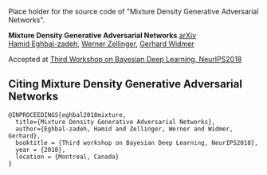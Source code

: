 Place holder for the source code of "Mixture Density Generative Adversarial Networks".

**Mixture Density Generative Adversarial Networks** [arXiv](https://arxiv.org/abs/1811.00152)
<br>
[Hamid Eghbal-zadeh](https://www.jku.at/en/institute-of-computational-perception/about-us/people/hamid-eghbal-zadeh/), [Werner Zellinger](https://www.flll.jku.at/staff/wernerz), [Gerhard Widmer](https://www.jku.at/en/institute-of-computational-perception/about-us/people/gerhard-widmer/)

Accepted at [Third Workshop on Bayesian Deep Learning, NeurIPS2018](http://bayesiandeeplearning.org/)

## Citing Mixture Density Generative Adversarial Networks

```
@INPROCEEDINGS{eghbal2018mixture,
  title={Mixture Density Generative Adversarial Networks},
  author={Eghbal-zadeh, Hamid and Zellinger, Werner and Widmer, Gerhard},
  booktitle = {Third workshop on Bayesian Deep Learning, NeurIPS2018},
  year = {2018},
  location = {Montreal, Canada}
}
```
